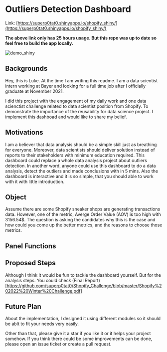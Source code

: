 # Outliers Detection Dashboard

Link: [https://superp0tat0.shinyapps.io/shopify_shiny/](https://superp0tat0.shinyapps.io/shopify_shiny/)

**The above link only has 25 hours usage. But this repo was up to date so feel free to build the app locally.**

![demo_shiny](https://raw.githubusercontent.com/superp0tat0/superp0tat0.github.io/master/files_posts/project_shiny.png)

## Backgrounds

Hey, this is Luke. At the time I am writing this readme. I am a data scientist intern working at Bayer and looking for a full time job after I officially graduate at November 2021.

I did this project with the engagement of my daily work and one data scienctist challenge related to data scientist position from Shopify. To demonstrate the importance of the reusability for data science project. I implement this dashboad and would like to share my belief.

## Motivations

I am a believer that data analysis should be a simple skill just as breathing for everyone. Moreover, data scientists should deliver solution instead of reports to their stakeholders with minimum education required.
This dashboard could replace a whole data analysis project about outliers detection. In another word, anyone could use this dashboard to do a data analysis, detect the outliers and made conclusions with in 5 mins. Also the dashboard is interactive and it is so simple, that you should able to work with it with little introduction.

## Object

Assume there are some Shopify sneaker shops are generating transactions data. However, one of the metric, Averge Order Value (AOV) is too high with 3156.54$. The question is asking the candidates why this is the case and how could you come up the better metrics, and the reasons to choose those metrics.

## Panel Functions

## Proposed Steps

Although I think it would be fun to tackle the dashboard yourself. But for the analysis steps. You could check
(Final Report)[https://github.com/superp0tat0/Shopify_Challenge/blob/master/Shopify%202022%20Winter%20Challenge.pdf]

## Future Plan

About the implementation, I designed it using different modules so it should be ablt to fit your needs very easily.

Other than that, please give it a star if you like it or it helps your project somehow. If you think there could be some improvements can be done, please open an issue ticket or create a pull request.

